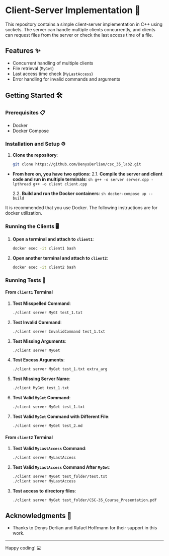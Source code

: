 # Client-Server Implementation 🚀

This repository contains a simple client-server implementation in C++ using sockets. The server can handle multiple clients concurrently, and clients can request files from the server or check the last access time of a file.

## Features ✨

- Concurrent handling of multiple clients
- File retrieval (`MyGet`)
- Last access time check (`MyLastAccess`)
- Error handling for invalid commands and arguments

## Getting Started 🛠️

### Prerequisites 📋

- Docker
- Docker Compose

### Installation and Setup ⚙️

1. **Clone the repository**:
    ```sh
    git clone https://github.com/DenysDerlian/csc_35_lab2.git
    ```

- **From here on, you have two options:** 
    2.1. **Compile the server and client code and run in multiple terminals**:
      ```sh
      g++ -o server server.cpp -lpthread
      g++ -o client client.cpp
      ```

    2.2. **Build and run the Docker containers**:
      ```sh
      docker-compose up --build
      ```

It is recommended that you use Docker. The following instructions are for docker utilization.

### Running the Clients 🖥️

1. **Open a terminal and attach to `client1`**:
    ```sh
    docker exec -it client1 bash
    ```

2. **Open another terminal and attach to `client2`**:
    ```sh
    docker exec -it client2 bash
    ```

### Running Tests 🧪

#### From `client1` Terminal

1. **Test Misspelled Command**:
    ```sh
    ./client server MyGt test_1.txt
    ```

2. **Test Invalid Command**:
    ```sh
    ./client server InvalidCommand test_1.txt
    ```

3. **Test Missing Arguments**:
    ```sh
    ./client server MyGet
    ```

4. **Test Excess Arguments**:
    ```sh
    ./client server MyGet test_1.txt extra_arg
    ```

5. **Test Missing Server Name**:
    ```sh
    ./client MyGet test_1.txt
    ```

6. **Test Valid `MyGet` Command**:
    ```sh
    ./client server MyGet test_1.txt
    ```

7. **Test Valid `MyGet` Command with Different File**:
    ```sh
    ./client server MyGet test_2.md
    ```

#### From `client2` Terminal

1. **Test Valid `MyLastAccess` Command**:
    ```sh
    ./client server MyLastAccess
    ```

2. **Test Valid `MyLastAccess` Command After `MyGet`**:
    ```sh
    ./client server MyGet test_folder/test.txt
    ./client server MyLastAccess
    ```
3. **Test access to directory files**:
    ```sh
    ./client server MyGet test_folder/CSC-35_Course_Presentation.pdf
    ```

## Acknowledgments 🙏

- Thanks to Denys Derlian and Rafael Hoffmann for their support in this work.

---

Happy coding! 💻